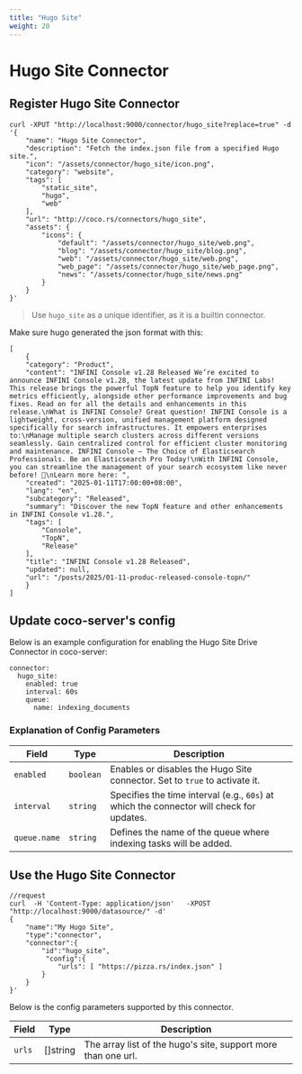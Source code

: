 ```yaml
---
title: "Hugo Site"
weight: 20
---
```


# Hugo Site Connector

## Register Hugo Site Connector

```shell
curl -XPUT "http://localhost:9000/connector/hugo_site?replace=true" -d '{
    "name": "Hugo Site Connector", 
    "description": "Fetch the index.json file from a specified Hugo site.", 
    "icon": "/assets/connector/hugo_site/icon.png", 
    "category": "website", 
    "tags": [
        "static_site", 
        "hugo", 
        "web"
    ], 
    "url": "http://coco.rs/connectors/hugo_site", 
    "assets": {
        "icons": {
            "default": "/assets/connector/hugo_site/web.png", 
            "blog": "/assets/connector/hugo_site/blog.png", 
            "web": "/assets/connector/hugo_site/web.png", 
            "web_page": "/assets/connector/hugo_site/web_page.png", 
            "news": "/assets/connector/hugo_site/news.png"
        }
    }
}'
```


> Use `hugo_site` as a unique identifier, as it is a builtin connector.

Make sure hugo generated the json format with this:
```
[
    {
    "category": "Product",
    "content": "INFINI Console v1.28 Released We’re excited to announce INFINI Console v1.28, the latest update from INFINI Labs! This release brings the powerful TopN feature to help you identify key metrics efficiently, alongside other performance improvements and bug fixes. Read on for all the details and enhancements in this release.\nWhat is INFINI Console? Great question! INFINI Console is a lightweight, cross-version, unified management platform designed specifically for search infrastructures. It empowers enterprises to:\nManage multiple search clusters across different versions seamlessly. Gain centralized control for efficient cluster monitoring and maintenance. INFINI Console – The Choice of Elasticsearch Professionals. Be an Elasticsearch Pro Today!\nWith INFINI Console, you can streamline the management of your search ecosystem like never before! 🚀\nLearn more here: ",
    "created": "2025-01-11T17:00:00+08:00",
    "lang": "en",
    "subcategory": "Released",
    "summary": "Discover the new TopN feature and other enhancements in INFINI Console v1.28.",
    "tags": [
        "Console",
        "TopN",
        "Release"
    ],
    "title": "INFINI Console v1.28 Released",
    "updated": null,
    "url": "/posts/2025/01-11-produc-released-console-topn/"
    }
]
```

## Update coco-server's config

Below is an example configuration for enabling the Hugo Site Drive Connector in coco-server:

```shell
connector:
  hugo_site:
    enabled: true
    interval: 60s
    queue:
      name: indexing_documents
```
### Explanation of Config Parameters

| **Field**      | **Type**  | **Description**                                                                 |
|-----------------|-----------|---------------------------------------------------------------------------------|
| `enabled`      | `boolean` | Enables or disables the Hugo Site connector. Set to `true` to activate it.      |
| `interval`     | `string`  | Specifies the time interval (e.g., `60s`) at which the connector will check for updates. |
| `queue.name`   | `string`  | Defines the name of the queue where indexing tasks will be added.               |

## Use the Hugo Site Connector

```shell
//request
curl  -H 'Content-Type: application/json'   -XPOST "http://localhost:9000/datasource/" -d'
{
    "name":"My Hugo Site",
    "type":"connector",
    "connector":{
        "id":"hugo_site",
         "config":{
            "urls": [ "https://pizza.rs/index.json" ]
        }
    }
}'
```

Below is the config parameters supported by this connector.

| **Field**              | **Type**           | **Description**                                                                                     |
|-------------------------|--------------------|-----------------------------------------------------------------------------------------------------|
| `urls`               |  []string          | The array list of the hugo's site, support more than one url.                                                  |
